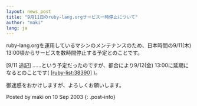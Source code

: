 ```yaml
---
layout: news_post
title: "9月11日のruby-lang.orgサービス一時停止について"
author: "maki"
lang: ja
---
```


ruby-lang.orgを運用しているマシンのメンテナンスのため、日本時間の9/11(木)
13:00頃からサービスを数時間停止する予定とのことです。

\[9/11 追記\] ……という予定だったのですが、都合により9/12(金) 13:00に延期になるとのことです(
[\[ruby-list:38390\]][1] )。

御迷惑をおかけしますが、よろしくお願いします。

Posted by maki on 10 Sep 2003
{: .post-info}



[1]: http://blade.nagaokaut.ac.jp/cgi-bin/scat.rb/ruby/ruby-list/38390 

